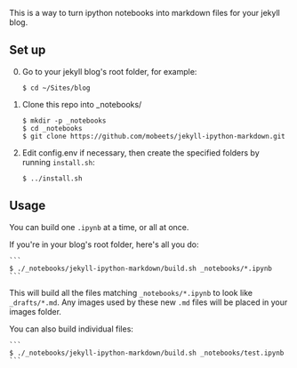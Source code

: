 This is a way to turn ipython notebooks into markdown files for your jekyll blog.

## Set up

0. Go to your jekyll blog's root folder, for example:

    `$ cd ~/Sites/blog`

1. Clone this repo into _notebooks/

    ```
    $ mkdir -p _notebooks
    $ cd _notebooks
    $ git clone https://github.com/mobeets/jekyll-ipython-markdown.git
    ```

2. Edit config.env if necessary, then create the specified folders by running `install.sh`:

    ```
    $ ../install.sh
    ```

## Usage

You can build one `.ipynb` at a time, or all at once.

If you're in your blog's root folder, here's all you do:

    ```
    $ ./_notebooks/jekyll-ipython-markdown/build.sh _notebooks/*.ipynb
    ```

This will build all the files matching `_notebooks/*.ipynb` to look like `_drafts/*.md`. Any images used by these new `.md` files will be placed in your images folder.


You can also build individual files:

    ```
    $ ./_notebooks/jekyll-ipython-markdown/build.sh _notebooks/test.ipynb
    ```

